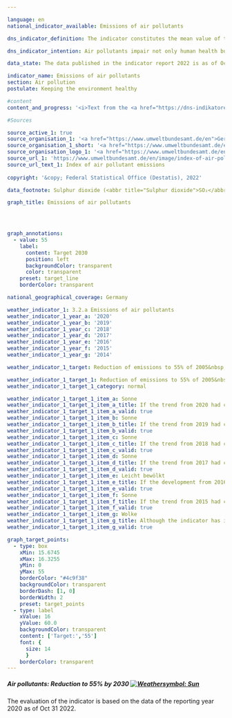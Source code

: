 ```yaml
---

language: en    
national_indicator_available: Emissions of air pollutants    

dns_indicator_definition: The indicator constitutes the mean value of the indices of national emissions of the five air pollutants sulphur dioxide (<abbr title="Sulphur dioxide">SO₂</abbr>), nitrogen oxides (<abbr title="Nitrogen oxides">NOₓ</abbr>), ammonia (<abbr title="Ammonia">NH₃</abbr>), non-methane volatile organic compounds (<abbr title="Non-methane volatile organic compounds">NMVOCs</abbr>) and particulate matter (<abbr title="Particulate matter (diameter smaller than 2.5&nbsp;micrometers)">PM₂.₅</abbr>).    

dns_indicator_intention: Air pollutants impair not only human health but also ecosystems and biodiversity. The aim for 2030&nbsp;is therefore to reduce the volume of air pollutants by 45% of their 2005&nbsp;level. To make it possible to portray the development of pressure on both health and the ecosystem, German emissions of <abbr title="Sulphur dioxide">SO₂</abbr>, <abbr title="Nitrogen oxides">NOₓ</abbr>, <abbr title="Ammonia">NH₃</abbr>, <abbr title="Non-methane volatile organic compounds">NMVOCs</abbr> and <abbr title="Particulate matter (diameter smaller than 2.5&nbsp;micrometers)">PM₂.₅</abbr> have been combined into a single indicator.    

data_state: The data published in the indicator report 2022 is as of Oct 31 2022. The data shown on this platform is updated regularly, so that more current data may be available online than published in the <a href="https://dns-indikatoren.de/assets/publications/reports/en/2022.pdf">indicator report 2022</a>.    

indicator_name: Emissions of air pollutants    
section: Air pollution    
postulate: Keeping the environment healthy    

#content     
content_and_progress: '<i>Text from the <a href="https://dns-indikatoren.de/assets/publications/reports/en/2021.pdf">Indicator Report 2021&nbsp;</a></i><br><br>Germany has made a commitment to the European Union to reduce emissions of air pollutants by 2030&nbsp;as follows: Sulphur dioxide by 58%, nitrogen oxides by 65%, ammonia by 29%, volatile organic compounds by 28% and particulate matter by 43%. On this basis, the Federal Environment Agency calculated a non-weighted, arithmetic mean of the individual reductions in the specified air pollutants as a target. The rates of change in the individual air pollutants are offset equally against one another. Notwithstanding the separate reduction targets, this means that increasing emissions of individual pollutants covered by this indicator may be offset by higher reductions in the emissions of other pollutants.<br><br>The data are computed annually by the Federal Environment Agency from various sources. They serve as a basis for the reporting obligation under the Geneva Convention on Long-Range Transboundary Air Pollution (<abbr title="Convention on Long-Range Transboundary Air Pollution">CLRTAP</abbr>) and the National Emission Ceilings (<abbr title="National Emission Ceilings Directive">NEC</abbr>) Directive. The data undergo further analysis as part of the environmental economic accounting performed by the Federal Statistical Office. The emissions, for instance, are broken down by origin into various branches of economic activity and private households.<br><br>Overall emissions of air pollutants fell by 24.7% from 2005&nbsp;to 2018. The indicator has thus moved in the desired direction, and the target for 2030&nbsp;will be achieved if the trend is maintained. Emissions of individual pollutants changed to varying degrees, however, in the period from 2005&nbsp;to 2018.<br><br>Emissions of non-methane volatile organic compounds (<abbr title="non-methane volatile organic compounds">NMVOC</abbr>)s, which are primarily due to the industrial use of solvents, were reduced by a significant 24.6% during that period. This means that the targeted reduction of 28% by 2030&nbsp;is achievable.<br><br>Emissions of particulate matter (<abbr title="Particulate matter (diameter smaller than 2.5&nbsp;micrometers)">PM₂.₅</abbr>) fell by 31.5% in the aforesaid period. If the annual average trend were maintained, the set reduction target would be achieved for these emissions too. The largest source of particulate emissions in 2018&nbsp;was industry, which accounted for 29.3% of the total. Households and small-scale consumers discharged 24.1%, chiefly from heating systems. Transport accounted for 25.5% of particulate emissions, which was 10.6&nbsp;percentage points down on 2005.<br><br>Emissions of nitrogen oxides (<abbr title="Nitrogen oxides">NOₓ</abbr>) fell by 27.0% from 2005&nbsp;to 2018&nbsp;and so are heading in the desired direction. The average reduction of the past few years, however, would not suffice to meet the target. The majority of nitrogen oxides emitted in 2018&nbsp;came from transport and the energy industry.<br><br>Emissions of sulphur dioxide (<abbr title="Sulphur dioxide">SO₂</abbr>), which are mainly discharged by the energy industry, fell by 39.5% in the reference period. This trend has moved in the right direction. The average reduction of the past few years would be sufficient to meet the target.<br><br>Emissions of ammonia (<abbr title="Ammonia">NH₃</abbr>) declined by 0.8% from 2005&nbsp;to 2018&nbsp;and remain persistently high. This stagnation is mainly due to the spreading of fermentation residues from fuel crops. According to calculations by the Federal Environment Agency, 95.3% of all national ammonia emissions in 2018&nbsp;originated from agricultural production, particularly livestock farming.'    

#Sources    

source_active_1: true
source_organisation_1: '<a href="https://www.umweltbundesamt.de/en">German Environment Agency</a>'
source_organisation_1_short: '<a href="https://www.umweltbundesamt.de/en">German Environment Agency</a>'
source_organisation_logo_1: '<a href="https://www.umweltbundesamt.de/en"><img src="https://dnsUpgradeEnvironment.github.io/dns-indicators/public/OrgImgEn/uba.png" alt="German Environment Agency" title=" Click here to visit the homepage of the organizationGerman Environment Agency" style="height:60px; width:148px; border: transparent"/></a>'
source_url_1: 'https://www.umweltbundesamt.de/en/image/index-of-air-pollutant-emissions'
source_url_text_1: Index of air pollutant emissions
    
copyright: '&copy; Federal Statistical Office (Destatis), 2022'    

data_footnote: Sulphur dioxide (<abbr title="Sulphur dioxide">SO₂</abbr>), nitrogen oxides (<abbr title="Nitrogen oxides">NOₓ</abbr>), non-methane volatile organic compounds (<abbr title="Non-methane volatile organic compounds">NMVOCs</abbr>) and particulate matter (<abbr title="Particulate matter (diameter smaller than 2.5&nbsp;micrometers)">PM₂.₅</abbr>), average index of measured values.    

graph_title: Emissions of air pollutants    

    


graph_annotations:
  - value: 55
    label:
      content: Target 2030
      position: left
      backgroundColor: transparent
      color: transparent
    preset: target_line
    borderColor: transparent        

national_geographical_coverage: Germany    

weather_indicator_1: 3.2.a Emissions of air pollutants
weather_indicator_1_year_a: '2020'
weather_indicator_1_year_b: '2019'
weather_indicator_1_year_c: '2018'
weather_indicator_1_year_d: '2017'
weather_indicator_1_year_e: '2016'
weather_indicator_1_year_f: '2015'
weather_indicator_1_year_g: '2014'

weather_indicator_1_target: Reduction of emissions to 55% of 2005&nbsp;level (unweighted average of the five pollutants) by 2030

weather_indicator_1_target_1: Reduction of emissions to 55% of 2005&nbsp;level (unweighted average of the five pollutants) by 2030
weather_indicator_1_target_1_category: normal

weather_indicator_1_target_1_item_a: Sonne
weather_indicator_1_target_1_item_a_title: If the trend from 2020 had continued, the target value would have been reached or missed by less than 5% of the difference between the target value and the value at that time.
weather_indicator_1_target_1_item_a_valid: true
weather_indicator_1_target_1_item_b: Sonne
weather_indicator_1_target_1_item_b_title: If the trend from 2019 had continued, the target value would have been reached or missed by less than 5% of the difference between the target value and the value at that time.
weather_indicator_1_target_1_item_b_valid: true
weather_indicator_1_target_1_item_c: Sonne
weather_indicator_1_target_1_item_c_title: If the trend from 2018 had continued, the target value would have been reached or missed by less than 5% of the difference between the target value and the value at that time.
weather_indicator_1_target_1_item_c_valid: true
weather_indicator_1_target_1_item_d: Sonne
weather_indicator_1_target_1_item_d_title: If the trend from 2017 had continued, the target value would have been reached or missed by less than 5% of the difference between the target value and the value at that time.
weather_indicator_1_target_1_item_d_valid: true
weather_indicator_1_target_1_item_e: Leicht bewölkt
weather_indicator_1_target_1_item_e_title: If the development from 2016 had continued, the target had been missed by at least 5%, but by a maximum of 20% of the difference between the target value and the value at that time.
weather_indicator_1_target_1_item_e_valid: true
weather_indicator_1_target_1_item_f: Sonne
weather_indicator_1_target_1_item_f_title: If the trend from 2015 had continued, the target value would have been reached or missed by less than 5% of the difference between the target value and the value at that time.
weather_indicator_1_target_1_item_f_valid: true
weather_indicator_1_target_1_item_g: Wolke
weather_indicator_1_target_1_item_g_title: Although the indicator has in 2014 been moving in the desired direction toward the target, if the trend had to continued, the target would have been missed in the target year by more than 20% of the difference between the target value and the value at that time.
weather_indicator_1_target_1_item_g_valid: true    

graph_target_points:
  - type: box
    xMin: 15.6745
    xMax: 16.3255
    yMin: 0
    yMax: 55
    borderColor: "#4c9f38"
    backgroundColor: transparent
    borderDash: [1, 0]
    borderWidth: 2
    preset: target_points
  - type: label
    xValue: 16
    yValue: 60.0
    backgroundColor: transparent
    content: ['Target:','55']
    font: {
      size: 14
      }
    borderColor: transparent    
---
```



<div>
  <div class="my-header">
    <h5>Air pollutants: Reduction to 55% by 2030
      <a href="https://dnsUpgradeEnvironment.github.io/dns-indicators/en/status"><img src="https://g205sdgs.github.io/sdg-indicators/public/Wettersymbole/Sonne.png" title="If the trend from 2020 (Data as of Sep 30 2022) had continued, the target value would have been reached or missed by less than 5% of the difference between the target value and the value at that time." alt="Weathersymbol: Sun"/>
      </a>
    </h5>
  </div>
</div>
<div class="my-header-note">The evaluation of the indicator is based on the data of the reporting year 2020 as of Oct 31 2022.
</div>